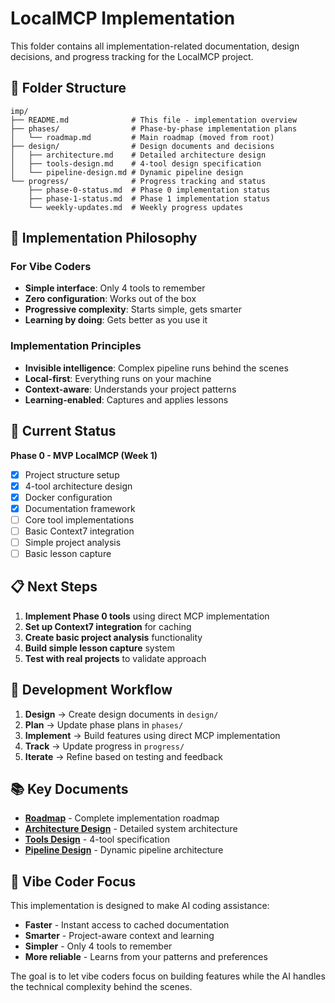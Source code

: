 # LocalMCP Implementation

This folder contains all implementation-related documentation, design decisions, and progress tracking for the LocalMCP project.

## 📁 Folder Structure

```
imp/
├── README.md              # This file - implementation overview
├── phases/                # Phase-by-phase implementation plans
│   └── roadmap.md         # Main roadmap (moved from root)
├── design/                # Design documents and decisions
│   ├── architecture.md    # Detailed architecture design
│   ├── tools-design.md    # 4-tool design specification
│   └── pipeline-design.md # Dynamic pipeline design
└── progress/              # Progress tracking and status
    ├── phase-0-status.md  # Phase 0 implementation status
    ├── phase-1-status.md  # Phase 1 implementation status
    └── weekly-updates.md  # Weekly progress updates
```

## 🎯 Implementation Philosophy

### For Vibe Coders
- **Simple interface**: Only 4 tools to remember
- **Zero configuration**: Works out of the box
- **Progressive complexity**: Starts simple, gets smarter
- **Learning by doing**: Gets better as you use it

### Implementation Principles
- **Invisible intelligence**: Complex pipeline runs behind the scenes
- **Local-first**: Everything runs on your machine
- **Context-aware**: Understands your project patterns
- **Learning-enabled**: Captures and applies lessons

## 🚀 Current Status

**Phase 0 - MVP LocalMCP (Week 1)**
- [x] Project structure setup
- [x] 4-tool architecture design
- [x] Docker configuration
- [x] Documentation framework
- [ ] Core tool implementations
- [ ] Basic Context7 integration
- [ ] Simple project analysis
- [ ] Basic lesson capture

## 📋 Next Steps

1. **Implement Phase 0 tools** using direct MCP implementation
2. **Set up Context7 integration** for caching
3. **Create basic project analysis** functionality
4. **Build simple lesson capture** system
5. **Test with real projects** to validate approach

## 🔧 Development Workflow

1. **Design** → Create design documents in `design/`
2. **Plan** → Update phase plans in `phases/`
3. **Implement** → Build features using direct MCP implementation
4. **Track** → Update progress in `progress/`
5. **Iterate** → Refine based on testing and feedback

## 📚 Key Documents

- **[Roadmap](phases/roadmap.md)** - Complete implementation roadmap
- **[Architecture Design](design/architecture.md)** - Detailed system architecture
- **[Tools Design](design/tools-design.md)** - 4-tool specification
- **[Pipeline Design](design/pipeline-design.md)** - Dynamic pipeline architecture

## 🎨 Vibe Coder Focus

This implementation is designed to make AI coding assistance:
- **Faster** - Instant access to cached documentation
- **Smarter** - Project-aware context and learning
- **Simpler** - Only 4 tools to remember
- **More reliable** - Learns from your patterns and preferences

The goal is to let vibe coders focus on building features while the AI handles the technical complexity behind the scenes.
